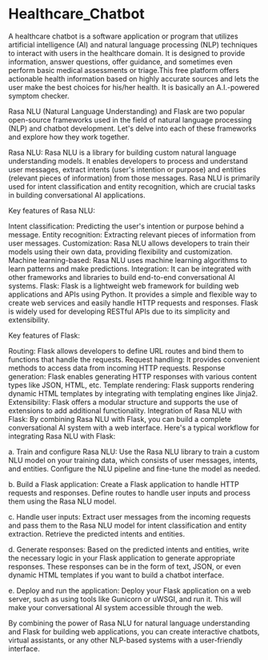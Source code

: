 # Healthcare_Chatbot
A healthcare chatbot is a software application or program that utilizes artificial intelligence (AI) and natural language processing (NLP) techniques to interact with users in the healthcare domain. It is designed to provide information, answer questions, offer guidance, and sometimes even perform basic medical assessments or triage.This free platform offers actionable health information based on highly accurate sources and lets the user make the best choices for his/her health. It is basically an A.I.-powered symptom checker.

Rasa NLU (Natural Language Understanding) and Flask are two popular open-source frameworks used in the field of natural language processing (NLP) and chatbot development. Let's delve into each of these frameworks and explore how they work together.

Rasa NLU:
Rasa NLU is a library for building custom natural language understanding models. It enables developers to process and understand user messages, extract intents (user's intention or purpose) and entities (relevant pieces of information) from those messages. Rasa NLU is primarily used for intent classification and entity recognition, which are crucial tasks in building conversational AI applications.

Key features of Rasa NLU:

Intent classification: Predicting the user's intention or purpose behind a message.
Entity recognition: Extracting relevant pieces of information from user messages.
Customization: Rasa NLU allows developers to train their models using their own data, providing flexibility and customization.
Machine learning-based: Rasa NLU uses machine learning algorithms to learn patterns and make predictions.
Integration: It can be integrated with other frameworks and libraries to build end-to-end conversational AI systems.
Flask:
Flask is a lightweight web framework for building web applications and APIs using Python. It provides a simple and flexible way to create web services and easily handle HTTP requests and responses. Flask is widely used for developing RESTful APIs due to its simplicity and extensibility.

Key features of Flask:

Routing: Flask allows developers to define URL routes and bind them to functions that handle the requests.
Request handling: It provides convenient methods to access data from incoming HTTP requests.
Response generation: Flask enables generating HTTP responses with various content types like JSON, HTML, etc.
Template rendering: Flask supports rendering dynamic HTML templates by integrating with templating engines like Jinja2.
Extensibility: Flask offers a modular structure and supports the use of extensions to add additional functionality.
Integration of Rasa NLU with Flask:
By combining Rasa NLU with Flask, you can build a complete conversational AI system with a web interface. Here's a typical workflow for integrating Rasa NLU with Flask:

a. Train and configure Rasa NLU: Use the Rasa NLU library to train a custom NLU model on your training data, which consists of user messages, intents, and entities. Configure the NLU pipeline and fine-tune the model as needed.

b. Build a Flask application: Create a Flask application to handle HTTP requests and responses. Define routes to handle user inputs and process them using the Rasa NLU model.

c. Handle user inputs: Extract user messages from the incoming requests and pass them to the Rasa NLU model for intent classification and entity extraction. Retrieve the predicted intents and entities.

d. Generate responses: Based on the predicted intents and entities, write the necessary logic in your Flask application to generate appropriate responses. These responses can be in the form of text, JSON, or even dynamic HTML templates if you want to build a chatbot interface.

e. Deploy and run the application: Deploy your Flask application on a web server, such as using tools like Gunicorn or uWSGI, and run it. This will make your conversational AI system accessible through the web.

By combining the power of Rasa NLU for natural language understanding and Flask for building web applications, you can create interactive chatbots, virtual assistants, or any other NLP-based systems with a user-friendly interface.
